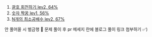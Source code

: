 
1. [괄호 회전하기 lev2, 64%](https://school.programmers.co.kr/learn/courses/30/lessons/76502)
2. [숫자 짝꿍 lev1, 56%](https://school.programmers.co.kr/learn/courses/30/lessons/131128)
3. [N개의 최소공배수 lev2, 67%](https://school.programmers.co.kr/learn/courses/30/lessons/12953)

안 풀어올 시 벌금행 💸
문제 풀이 후 pr 메세지 란에 블로그 풀이 링크 첨부하기 ✅)
